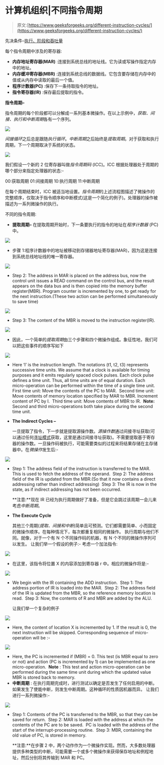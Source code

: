 # 计算机组织|不同指令周期

> 原文:[https://www.geeksforgeeks.org/different-instruction-cycles/](https://www.geeksforgeeks.org/different-instruction-cycles/)

先决条件–[执行、阶段和吞吐量](https://www.geeksforgeeks.org/computer-organization-and-architecture-pipelining-set-1-execution-stages-and-throughput/)

每个指令周期中涉及的寄存器:

*   **内存地址寄存器(MAR)** :连接到系统总线的地址线。它为读或写操作指定内存中的地址。
*   **内存缓冲寄存器(MBR)** :连接到系统总线的数据线。它包含要存储在内存中的值或从内存中读取的最后一个值。
*   **程序计数器(PC)** :保存下一条待取指令的地址。
*   **指令寄存器(IR)** :保存最后提取的指令。

**指令周期–**

指令周期的每个阶段都可以分解成一系列基本微操作。在以上示例中，*获取、间接、执行和中断周期*各有一个序列。

![](img/2aaf24a960644819da153e8e5c341862.png)

*间接循环*之后总是跟随*执行循环*。*中断周期*之后始终是*提取周期*。对于获取和执行周期，下一个周期取决于系统的状态。

![](img/2f0f2844eaf804a1a92485568f01f2f7.png)

我们假设一个新的 2 位寄存器叫做*指令周期码* (ICC)。ICC 根据处理器处于周期的哪个部分来指定处理器的状态:-

00:获取周期
01:间接周期
10:执行周期
11:中断周期

在每个周期结束时，ICC 被适当地设置。*指令周期*的上述流程图描述了微操作的完整顺序，仅取决于指令顺序和中断模式(这是一个简化的例子)。处理器的操作被描述为一系列微操作的执行。

不同的指令周期:

*   **提取周期–**
    在提取周期开始时，下一条要执行的指令的地址在*程序计数器* (PC)中。

![](img/2c4bc8381744d38920921a3c030279e0.png)

*   步骤 1:程序计数器中的地址被移动到存储器地址寄存器(MAR)，因为这是连接到系统总线地址线的唯一寄存器。

![](img/ba6e624fe7294d5bbf808cab8a923f07.png)

*   Step 2: The address in MAR is placed on the address bus, now the control unit issues a READ command on the control bus, and the result appears on the data bus and is then copied into the memory buffer register(MBR). Program counter is incremented by one, to get ready for the next instruction.(These two action can be performed simultaneously to save time) 

![](img/84b3d173783f1a8bfea68cf3eb36c6d7.png)

*   Step 3: The content of the MBR is moved to the instruction register(IR). 

![](img/b9dc54a4983e895ff65a29e3c7b74196.png)

*   因此，一个简单的*提取周期*由三个步骤和四个微操作组成。象征性地，我们可以把这些事件的顺序写如下

![](img/6776835b4bcdf1551768d47998779fb5.png)

*   Here ‘I’ is the instruction length. The notations (t1, t2, t3) represents successive time units. We assume that a clock is available for timing purposes and it emits regularly spaced clock pulses. Each clock pulse defines a time unit. Thus, all time units are of equal duration. Each micro-operation can be performed within the time of a single time unit. 
    First time unit: Move the contents of the PC to MAR. 
    Second time unit: Move contents of memory location specified by MAR to MBR. Increment content of PC by I. 
    Third time unit: Move contents of MBR to IR. 
    **Note:** Second and third micro-operations both take place during the second time unit. 
*   **The Indirect Cycles –** 

    一旦提取了指令，下一步就是提取源操作数。*源操作数*通过间接寻址获取(可以通过任何[寻址模式](https://www.geeksforgeeks.org/addressing-modes/)获取，这里是通过间接寻址获取)。不需要提取基于寄存器的操作数。一旦操作码被执行，可能需要类似的过程来将结果存储在主存储器中。在*微操作*发生后:-

![](img/6327e27faf2c5f956c48242f88cfc88c.png)

*   Step 1: The address field of the instruction is transferred to the MAR. This is used to fetch the address of the operand. 
    Step 2: The address field of the IR is updated from the MBR.(So that it now contains a direct addressing rather than indirect addressing) 
    Step 3: The IR is now in the state, as if indirect addressing has not been occurred. 

    **注意:**现在 IR 已经为执行周期做好了准备，但是它会跳过该周期一会儿来考虑*中断周期*。

*   **The Execute Cycle** 

    其他三个周期(*提取、间接和中断*)简单且可预测。它们都需要简单、小而固定的微操作顺序。在每种情况下，每次都重复相同的微操作。
    执行周期与他们不同。就像，对于一个有 N 个不同操作码的机器，有 N 个不同的微操作序列可以发生。
    让我们举一个假设的例子:-
    考虑一个加法指令:

![](img/4a3656a6feb8822e6fc19f07ddae380e.png)

*   在这里，该指令将位置 X 的内容添加到寄存器 r 中。相应的微操作将是:-

![](img/9be6e0bc276cdbc6e27763d9abab69d6.png)

*   We begin with the IR containing the ADD instruction. 
    Step 1: The address portion of IR is loaded into the MAR. 
    Step 2: The address field of the IR is updated from the MBR, so the reference memory location is read. 
    Step 3: Now, the contents of R and MBR are added by the ALU. 

    让我们举一个复杂的例子

![](img/6366cd27519eaa61c54d78952816a5b2.png)

*   Here, the content of location X is incremented by 1\. If the result is 0, the next instruction will be skipped. Corresponding sequence of micro-operation will be :- 

![](img/06f031f3035e5e172c78e11cf3507765.png)

*   Here, the PC is incremented if (MBR) = 0\. This test (is MBR equal to zero or not) and action (PC is incremented by 1) can be implemented as one micro-operation. 
    **Note** : This test and action micro-operation can be performed during the same time unit during which the updated value MBR is stored back to memory. 
*   **中断周期** :
    在执行周期完成时，进行测试以确定是否发生了任何启用的中断。如果发生了使能中断，则发生中断周期。这种循环的性质因机器而异。
    让我们进行一系列微操作:-

![](img/d3f0a7b0a644b1ea280934b91bed07db.png)

*   Step 1: Contents of the PC is transferred to the MBR, so that they can be saved for return. 
    Step 2: MAR is loaded with the address at which the contents of the PC are to be saved. 
    PC is loaded with the address of the start of the interrupt-processing routine. 
    Step 3: MBR, containing the old value of PC, is stored in memory. 

    **注意:**在步骤 2 中，两个动作作为一个微操作实现。然而，大多数处理器提供多种类型的中断，可能需要一个或多个微操作来获得保存地址和例程地址，然后分别将其传输到 MAR 和 PC。